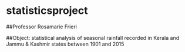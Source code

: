 # statisticsproject

##Professor Rosamarie Frieri

##Object: statistical analysis of seasonal rainfall recorded in Kerala and Jammu & Kashmir states between 1901 and 2015
